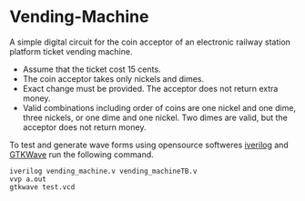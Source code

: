 # Vending-Machine

A simple digital circuit for the coin acceptor of an electronic railway station platform ticket vending machine.
* Assume that the ticket cost 15 cents.
* The coin acceptor takes only nickels and dimes.
* Exact change must be provided. The acceptor does not return extra money.
* Valid combinations including order of coins are one nickel and one dime, three nickels, or one dime   and one nickel. Two dimes are valid, but the acceptor does not return money.

To test and generate wave forms using opensource softweres [iverilog](http://iverilog.icarus.com/) and [GTKWave](http://gtkwave.sourceforge.net/) run the following command.

```
iverilog vending_machine.v vending_machineTB.v
vvp a.out
gtkwave test.vcd
```